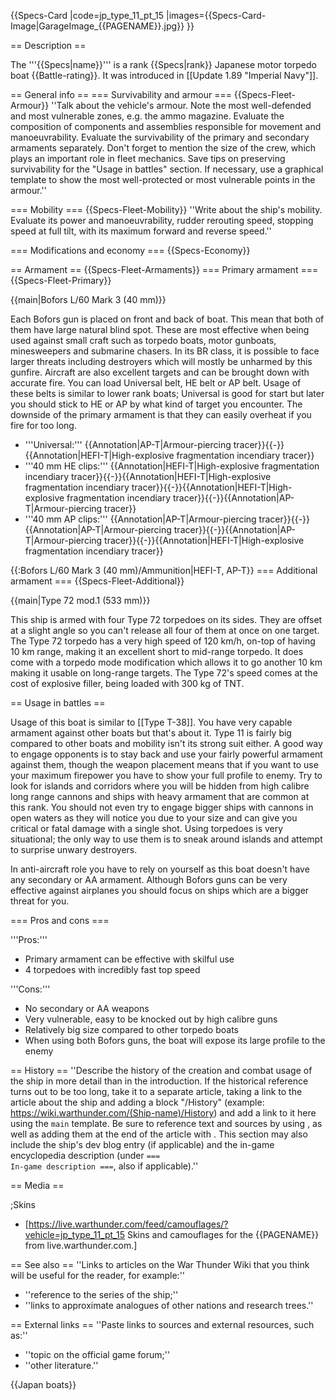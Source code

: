{{Specs-Card
|code=jp_type_11_pt_15
|images={{Specs-Card-Image|GarageImage_{{PAGENAME}}.jpg}}
}}

== Description ==
<!-- ''In the first part of the description, cover the history of the ship's creation and military application. In the second part, tell the reader about using this ship in the game. Add a screenshot: if a beginner player has a hard time remembering vehicles by name, a picture will help them identify the ship in question.'' -->
The '''{{Specs|name}}''' is a rank {{Specs|rank}} Japanese motor torpedo boat {{Battle-rating}}. It was introduced in [[Update 1.89 "Imperial Navy"]].

== General info ==
=== Survivability and armour ===
{{Specs-Fleet-Armour}}
''Talk about the vehicle's armour. Note the most well-defended and most vulnerable zones, e.g. the ammo magazine. Evaluate the composition of components and assemblies responsible for movement and manoeuvrability. Evaluate the survivability of the primary and secondary armaments separately. Don't forget to mention the size of the crew, which plays an important role in fleet mechanics. Save tips on preserving survivability for the "Usage in battles" section. If necessary, use a graphical template to show the most well-protected or most vulnerable points in the armour.''

=== Mobility ===
{{Specs-Fleet-Mobility}}
''Write about the ship's mobility. Evaluate its power and manoeuvrability, rudder rerouting speed, stopping speed at full tilt, with its maximum forward and reverse speed.''

=== Modifications and economy ===
{{Specs-Economy}}

== Armament ==
{{Specs-Fleet-Armaments}}
=== Primary armament ===
{{Specs-Fleet-Primary}}
<!-- ''Provide information about the characteristics of the primary armament. Evaluate their efficacy in battle based on their reload speed, ballistics and the capacity of their shells. Add a link to the main article about the weapon: <code><nowiki>{{main|Weapon name (calibre)}}</nowiki></code>. Broadly describe the ammunition available for the primary armament, and provide recommendations on how to use it and which ammunition to choose.'' -->
{{main|Bofors L/60 Mark 3 (40 mm)}}

Each Bofors gun is placed on front and back of boat. This mean that both of them have large natural blind spot. These are most effective when being used against small craft such as torpedo boats, motor gunboats, minesweepers and submarine chasers. In its BR class, it is possible to face larger threats including destroyers which will mostly be unharmed by this gunfire. Aircraft are also excellent targets and can be brought down with accurate fire. You can load Universal belt, HE belt or AP belt. Usage of these belts is similar to lower rank boats; Universal is good for start but later you should stick to HE or AP by what kind of target you encounter. The downside of the primary armament is that they can easily overheat if you fire for too long.

* '''Universal:''' {{Annotation|AP-T|Armour-piercing tracer}}{{-}}{{Annotation|HEFI-T|High-explosive fragmentation incendiary tracer}}
* '''40 mm HE clips:''' {{Annotation|HEFI-T|High-explosive fragmentation incendiary tracer}}{{-}}{{Annotation|HEFI-T|High-explosive fragmentation incendiary tracer}}{{-}}{{Annotation|HEFI-T|High-explosive fragmentation incendiary tracer}}{{-}}{{Annotation|AP-T|Armour-piercing tracer}}
* '''40 mm AP clips:''' {{Annotation|AP-T|Armour-piercing tracer}}{{-}}{{Annotation|AP-T|Armour-piercing tracer}}{{-}}{{Annotation|AP-T|Armour-piercing tracer}}{{-}}{{Annotation|HEFI-T|High-explosive fragmentation incendiary tracer}}

{{:Bofors L/60 Mark 3 (40 mm)/Ammunition|HEFI-T, AP-T}}
=== Additional armament ===
{{Specs-Fleet-Additional}}
<!-- ''Describe the available additional armaments of the ship: depth charges, mines, torpedoes. Talk about their positions, available ammunition and launch features such as dead zones of torpedoes. If there is no additional armament, remove this section.'' -->
{{main|Type 72 mod.1 (533 mm)}}

This ship is armed with four Type 72 torpedoes on its sides. They are offset at a slight angle so you can't release all four of them at once on one target. The Type 72 torpedo has a very high speed of 120 km/h, on-top of having 10 km range, making it an excellent short to mid-range torpedo. It does come with a torpedo mode modification which allows it to go another 10 km making it usable on long-range targets. The Type 72's speed comes at the cost of explosive filler, being loaded with 300 kg of TNT.

== Usage in battles ==
<!-- ''Describe the technique of using this ship, the characteristics of her use in a team and tips on strategy. Abstain from writing an entire guide – don't try to provide a single point of view, but give the reader food for thought. Talk about the most dangerous opponents for this vehicle and provide recommendations on fighting them. If necessary, note the specifics of playing with this vehicle in various modes (AB, RB, SB).'' -->
Usage of this boat is similar to [[Type T-38]]. You have very capable armament against other boats but that's about it. Type 11 is fairly big compared to other boats and mobility isn't its strong suit either. A good way to engage opponents is to stay back and use your fairly powerful armament against them, though the weapon placement means that if you want to use your maximum firepower you have to show your full profile to enemy. Try to look for islands and corridors where you will be hidden from high calibre long range cannons and ships with heavy armament that are common at this rank. You should not even try to engage bigger ships with cannons in open waters as they will notice you due to your size and can give you critical or fatal damage with a single shot. Using torpedoes is very situational; the only way to use them is to sneak around islands and attempt to surprise unwary destroyers.

In anti-aircraft role you have to rely on yourself as this boat doesn't have any secondary or AA armament. Although Bofors guns can be very effective against airplanes you should focus on ships which are a bigger threat for you.

=== Pros and cons ===
<!-- ''Summarise and briefly evaluate the vehicle in terms of its characteristics and combat effectiveness. Mark its pros and cons in the bulleted list. Try not to use more than 6 points for each of the characteristics. Avoid using categorical definitions such as "bad", "good" and the like - use substitutions with softer forms such as "inadequate" and "effective".'' -->

'''Pros:'''
* Primary armament can be effective with skilful use
* 4 torpedoes with incredibly fast top speed

'''Cons:'''
* No secondary or AA weapons
* Very vulnerable, easy to be knocked out by high calibre guns
* Relatively big size compared to other torpedo boats
* When using both Bofors guns, the boat will expose its large profile to the enemy

== History ==
''Describe the history of the creation and combat usage of the ship in more detail than in the introduction. If the historical reference turns out to be too long, take it to a separate article, taking a link to the article about the ship and adding a block "/History" (example: <nowiki>https://wiki.warthunder.com/(Ship-name)/History</nowiki>) and add a link to it here using the <code>main</code> template. Be sure to reference text and sources by using <code><nowiki><ref></ref></nowiki></code>, as well as adding them at the end of the article with <code><nowiki><references /></nowiki></code>. This section may also include the ship's dev blog entry (if applicable) and the in-game encyclopedia description (under <code><nowiki>=== In-game description ===</nowiki></code>, also if applicable).''

== Media ==
<!-- ''Excellent additions to the article would be video guides, screenshots from the game, and photos.'' -->

;Skins
* [https://live.warthunder.com/feed/camouflages/?vehicle=jp_type_11_pt_15 Skins and camouflages for the {{PAGENAME}} from live.warthunder.com.]

== See also ==
''Links to articles on the War Thunder Wiki that you think will be useful for the reader, for example:''
* ''reference to the series of the ship;''
* ''links to approximate analogues of other nations and research trees.''

== External links ==
''Paste links to sources and external resources, such as:''
* ''topic on the official game forum;''
* ''other literature.''

{{Japan boats}}